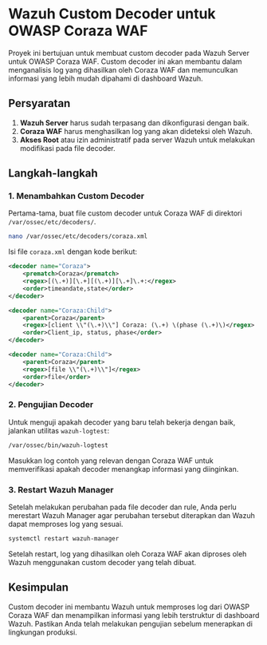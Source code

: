 # Wazuh Custom Decoder untuk OWASP Coraza WAF

Proyek ini bertujuan untuk membuat custom decoder pada Wazuh Server untuk OWASP Coraza WAF. Custom decoder ini akan membantu dalam menganalisis log yang dihasilkan oleh Coraza WAF dan memunculkan informasi yang lebih mudah dipahami di dashboard Wazuh.

## Persyaratan

1. **Wazuh Server** harus sudah terpasang dan dikonfigurasi dengan baik.
2. **Coraza WAF** harus menghasilkan log yang akan dideteksi oleh Wazuh.
3. **Akses Root** atau izin administratif pada server Wazuh untuk melakukan modifikasi pada file decoder.

## Langkah-langkah

### 1. Menambahkan Custom Decoder

Pertama-tama, buat file custom decoder untuk Coraza WAF di direktori `/var/ossec/etc/decoders/`.

```bash
nano /var/ossec/etc/decoders/coraza.xml
```

Isi file `coraza.xml` dengan kode berikut:

```xml
<decoder name="Coraza">
    <prematch>Coraza</prematch>
    <regex>[(\.+)][\.+][(\.+)][\.+]\.+:</regex>
    <order>timeandate,state</order>
</decoder>

<decoder name="Coraza:Child">
    <parent>Coraza</parent>
    <regex>[client \\"(\.+)\\"] Coraza: (\.+) \(phase (\.+)\)</regex>
    <order>Client_ip, status, phase</order>
</decoder>

<decoder name="Coraza:Child">
    <parent>Coraza</parent>
    <regex>[file \\"(\.+)\\"]</regex>
    <order>file</order>
</decoder>
```

### 2. Pengujian Decoder

Untuk menguji apakah decoder yang baru telah bekerja dengan baik, jalankan utilitas `wazuh-logtest`:

```bash
/var/ossec/bin/wazuh-logtest
```

Masukkan log contoh yang relevan dengan Coraza WAF untuk memverifikasi apakah decoder menangkap informasi yang diinginkan.

### 3. Restart Wazuh Manager

Setelah melakukan perubahan pada file decoder dan rule, Anda perlu merestart Wazuh Manager agar perubahan tersebut diterapkan dan Wazuh dapat memproses log yang sesuai.

```bash
systemctl restart wazuh-manager
```

Setelah restart, log yang dihasilkan oleh Coraza WAF akan diproses oleh Wazuh menggunakan custom decoder yang telah dibuat.

## Kesimpulan

Custom decoder ini membantu Wazuh untuk memproses log dari OWASP Coraza WAF dan menampilkan informasi yang lebih terstruktur di dashboard Wazuh. Pastikan Anda telah melakukan pengujian sebelum menerapkan di lingkungan produksi.
